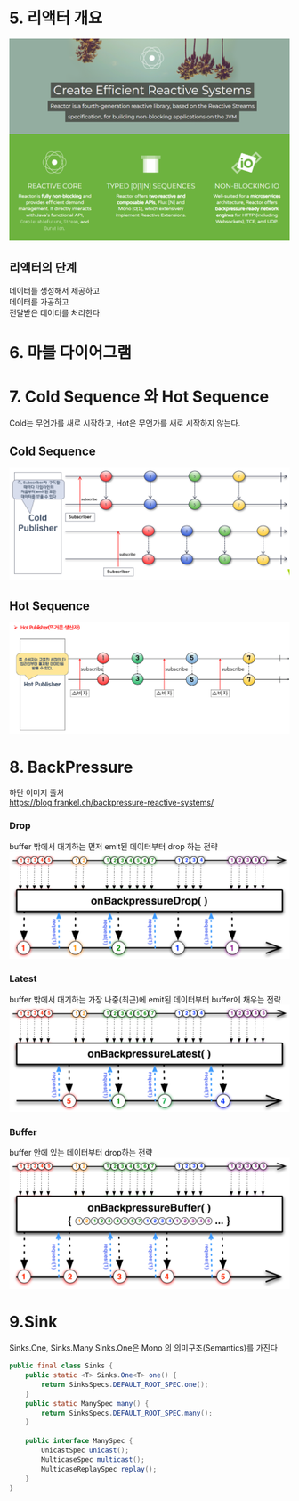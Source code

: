 # 5. 리액터 개요

![img.png](img.png)

## 리액터의 단계
데이터를 생성해서 제공하고  
데이터를 가공하고  
전달받은 데이터를 처리한다

# 6. 마블 다이어그램

# 7.  Cold Sequence 와 Hot Sequence
Cold는 무언가를 새로 시작하고, Hot은 무언가를 새로 시작하지 않는다.

## Cold Sequence

![img_4.png](img_4.png)
## Hot Sequence
![img_6.png](img_6.png)

# 8. BackPressure
하단 이미지 출처  
https://blog.frankel.ch/backpressure-reactive-systems/

### Drop
buffer 밖에서 대기하는 먼저 emit된 데이터부터 drop 하는 전략
![img_2.png](img_2.png)

### Latest
buffer 밖에서 대기하는 가장 나중(최근)에 emit된 데이터부터 buffer에 채우는 전략
![img_3.png](img_3.png)

### Buffer
buffer 안에 있는 데이터부터 drop하는 전략
![img_1.png](img_1.png)


# 9.Sink

Sinks.One, Sinks.Many
Sinks.One은 Mono 의 의미구조(Semantics)를 가진다

```java
public final class Sinks {
    public static <T> Sinks.One<T> one() {
        return SinksSpecs.DEFAULT_ROOT_SPEC.one();
    }    
    public static ManySpec many() {
        return SinksSpecs.DEFAULT_ROOT_SPEC.many();
    }
    
    public interface ManySpec {
        UnicastSpec unicast();
        MulticaseSpec multicast();
        MulticaseReplaySpec replay();
    }
}
```
